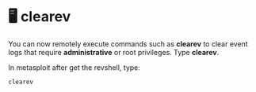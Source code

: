 # 🖥️ clearev

You can now remotely execute commands such as **clearev** to clear event logs that require **administrative** or root privileges. Type **clearev**.

In metasploit after get the revshell, type:

```
clearev
```

